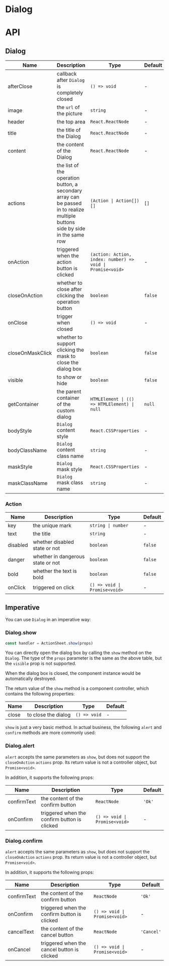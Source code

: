 # Dialog

<code src="./demos/index.tsx"></code>

# API

## Dialog

| Name             | Description                                                                                                                   | Type                                                       | Default |
| ---------------- | ----------------------------------------------------------------------------------------------------------------------------- | ---------------------------------------------------------- | ------- |
| afterClose       | callback after `Dialog` is completely closed                                                                                  | `() => void`                                               | -       |
| image            | the `url` of the picture                                                                                                      | `string`                                                   | -       |
| header           | the top area                                                                                                                  | `React.ReactNode`                                          | -       |
| title            | the title of the Dialog                                                                                                       | `React.ReactNode`                                          | -       |
| content          | the content of the Dialog                                                                                                     | `React.ReactNode`                                          | -       |
| actions          | the list of the operation button, a secondary array can be passed in to realize multiple buttons side by side in the same row | `(Action \| Action[])[]`                                   | `[]`    |
| onAction         | triggered when the action button is clicked                                                                                   | `(action: Action, index: number) => void \| Promise<void>` | -       |
| closeOnAction    | whether to close after clicking the operation button                                                                          | `boolean`                                                  | `false` |
| onClose          | trigger when closed                                                                                                           | `() => void`                                               | -       |
| closeOnMaskClick | whether to support clicking the mask to close the dialog box                                                                  | `boolean`                                                  | `false` |
| visible          | to show or hide                                                                                                               | `boolean`                                                  | `false` |
| getContainer     | the parent container of the custom dialog                                                                                     | `HTMLElement \| (() => HTMLElement) \| null`               | `null`  |
| bodyStyle        | `Dialog` content style                                                                                                        | `React.CSSProperties`                                      | -       |
| bodyClassName    | `Dialog` content class name                                                                                                   | `string`                                                   | -       |
| maskStyle        | `Dialog` mask style                                                                                                           | `React.CSSProperties`                                      | -       |
| maskClassName    | `Dialog` mask class name                                                                                                      | `string`                                                   | -       |

### Action

| Name     | Description                       | Type                          | Default |
| -------- | --------------------------------- | ----------------------------- | ------- |
| key      | the unique mark                   | `string \| number`            | -       |
| text     | the title                         | `string`                      | -       |
| disabled | whether disabled state or not     | `boolean`                     | `false` |
| danger   | whether in dangerous state or not | `boolean`                     | `false` |
| bold     | whether the text is bold          | `boolean`                     | `false` |
| onClick  | triggered on click                | `() => void \| Promise<void>` | -       |

## Imperative

You can use `Dialog` in an imperative way:

### Dialog.show

```ts | pure
const handler = ActionSheet.show(props)
```

You can directly open the dialog box by calling the `show` method on the `Dialog`. The type of the `props` parameter is the same as the above table, but the `visible` prop is not supported.

When the dialog box is closed, the component instance would be automatically destroyed.

The return value of the `show` method is a component controller, which contains the following properties:

| Name  | Description         | Type         | Default |
| ----- | ------------------- | ------------ | ------- |
| close | to close the dialog | `() => void` | -       |

`show` is just a very basic method. In actual business, the following `alert` and `confirm` methods are more commonly used:

### Dialog.alert

`alert` accepts the same parameters as `show`, but does not support the `closeOnAction` `actions` prop. Its return value is not a controller object, but `Promise<void>`.

In addition, it supports the following props:

| Name        | Description                                  | Type                          | Default |
| ----------- | -------------------------------------------- | ----------------------------- | ------- |
| confirmText | the content of the confirm button            | `ReactNode`                   | `'Ok'`  |
| onConfirm   | triggered when the confirm button is clicked | `() => void \| Promise<void>` | -       |

### Dialog.confirm

`alert` accepts the same parameters as `show`, but does not support the `closeOnAction` `actions` prop. Its return value is not a controller object, but `Promise<void>`.

In addition, it supports the following props:

| Name        | Description                                  | Type                          | Default    |
| ----------- | -------------------------------------------- | ----------------------------- | ---------- |
| confirmText | the content of the confirm button            | `ReactNode`                   | `'Ok'`     |
| onConfirm   | triggered when the confirm button is clicked | `() => void \| Promise<void>` | -          |
| cancelText  | the content of the cancel button             | `ReactNode`                   | `'Cancel'` |
| onCancel    | triggered when the cancel button is clicked  | `() => void \| Promise<void>` | -          |
